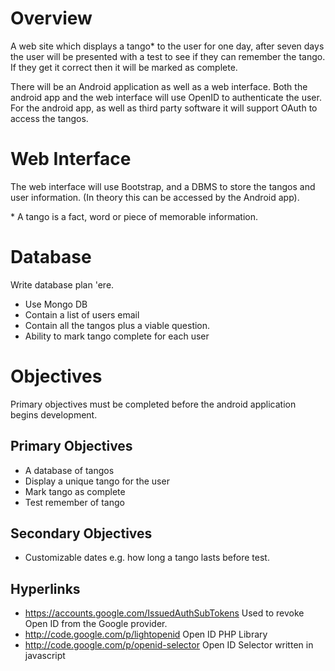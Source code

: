 Overview
========

A web site which displays a tango* to the user for one day, after seven days the user will be presented with a test to see if they can remember the tango. 
If they get it correct then it will be marked as complete.

There will be an Android application as well as a web interface. Both the android app and the web interface will use OpenID to authenticate the user.  For the android app, as well as third party software it will support OAuth to access the tangos.

Web Interface
=============

The web interface will use Bootstrap, and a DBMS to store the tangos and user information. (In theory this can be accessed by the Android app).

\* A tango is a fact, word or piece of memorable information.

Database
========

Write database plan \'ere.
- Use Mongo DB 
- Contain a list of users email
- Contain all the tangos plus a viable question.
- Ability to mark tango complete for each user

Objectives
==========

Primary objectives must be completed before the android application begins development.

## Primary Objectives
+ A database of tangos
+ Display a unique tango for the user
+ Mark tango as complete
+ Test remember of tango

## Secondary Objectives
+ Customizable dates e.g. how long a tango lasts before test.

Hyperlinks
----------
- https://accounts.google.com/IssuedAuthSubTokens Used to revoke Open ID from the Google provider.
- http://code.google.com/p/lightopenid Open ID PHP Library
- http://code.google.com/p/openid-selector Open ID Selector written in javascript

